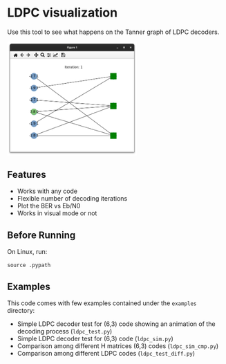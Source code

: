 # LDPC visualization
Use this tool to see what happens on the Tanner graph of LDPC decoders.

<img src="images/example.png" alt="drawing" style="width:300px;"/>

## Features
- Works with any code
- Flexible number of decoding iterations
- Plot the BER vs Eb/N0
- Works in visual mode or not

## Before Running
On Linux, run:
```
source .pypath
```

## Examples
This code comes with few examples contained under the ```examples``` directory:
- Simple LDPC decoder test for (6,3) code showing an animation of the decoding process (```ldpc_test.py```) 
- Simple LDPC decoder test for (6,3) code (```ldpc_sim.py```) 
- Comparison among different H matrices (6,3) codes (```ldpc_sim_cmp.py```)
- Comparison among different LDPC codes (```ldpc_test_diff.py```)